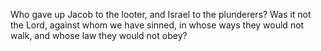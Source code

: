 Who gave up Jacob to the looter, and Israel to the plunderers? Was it not the Lord, against whom we have sinned, in whose ways they would not walk, and whose law they would not obey?
